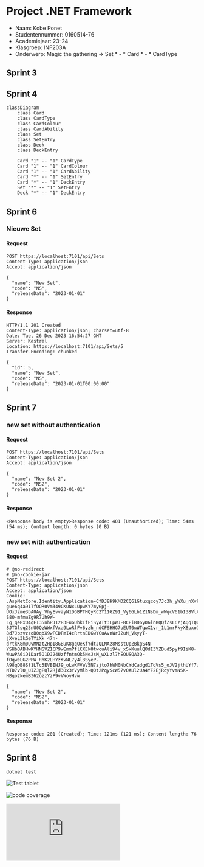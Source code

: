 ﻿# Project .NET Framework

* Naam: Kobe Ponet
* Studentennummer: 0160514-76
* Academiejaar: 23-24
* Klasgroep: INF203A
* Onderwerp: Magic the gathering -> Set * - * Card * - * CardType

## Sprint 3


## Sprint 4
```mermaid
classDiagram
    class Card
    class CardType
    class CardColour
    class CardAbility
    class Set
    class SetEntry
    class Deck
    class DeckEntry
    
    Card "1" -- "1" CardType
    Card "1" -- "1" CardColour
    Card "1" -- "1" CardAbility
    Card "*" -- "1" SetEntry
    Card "*" -- "1" DeckEntry
    Set "*" -- "1" SetEntry
    Deck "*" -- "1" DeckEntry
```

## Sprint 6

### Nieuwe Set

#### Request

```http request
POST https://localhost:7101/api/Sets
Content-Type: application/json
Accept: application/json

{
  "name": "New Set",
  "code": "NS",
  "releaseDate": "2023-01-01"
}
```

#### Response

```http request
HTTP/1.1 201 Created
Content-Type: application/json; charset=utf-8
Date: Tue, 26 Dec 2023 16:54:27 GMT
Server: Kestrel
Location: https://localhost:7101/api/Sets/5
Transfer-Encoding: chunked

{
  "id": 5,
  "name": "New Set",
  "code": "NS",
  "releaseDate": "2023-01-01T00:00:00"
}
```
## Sprint 7

### new set without authentication

#### Request

```http request
POST https://localhost:7101/api/Sets
Content-Type: application/json
Accept: application/json

{
  "name": "New Set 2",
  "code": "NS2",
  "releaseDate": "2023-01-01"
}
```

#### Response

```http request
<Response body is empty>Response code: 401 (Unauthorized); Time: 54ms (54 ms); Content length: 0 bytes (0 B)
```
### new set with authentication

#### Request

```http request
# @no-redirect
# @no-cookie-jar
POST https://localhost:7101/api/Sets
Content-Type: application/json
Accept: application/json
Cookie: .AspNetCore.Identity.Application=CfDJ8H9KMD2CQ61Gtuxgcoy7Jc3h_yWXu_nXvFemKY0pENhN4-gue6q4a91TfOQR0Vm349CKUNxLUpwKY7myGpj-UOxJzme3bA0Ay_VhyEvvayN1DGBPTHQyRC2Y11GZ91_Vy6GLb1Z1NsDm_wWqcV61bI38VlAw-S8O-mfmaZg9R7Uh9W-Lg_qeBxU4qFI35nhPJ1283FuGUhkIfFiSyATt3LpWJEBCEiBD6yD6lnBQQfZsL6zjAQqTQc9xoWek1BIjI1bpMp0YlHo7Qgl5_0ib-8JTGlsq23nU0QzWWxfVxa9LwRlFv6yzh_ndCFSHHG7oEUT0wWTgwX1vr_1L1mrPkyX8pxoIhwYqsdCa1iml8SBsOkEqJDZ7lrfrCDvv1wTv-8d7JbzvzzoB0qbX9wFCDFmI4cRrtnEDGwYCuAvnWrJ2uN_VkyyT-jXveL3kGeTYiXk_47n-drtkK8m0UvMNztZHpI8GBuK8gqOeKfYdtJQLNAz8MsstUpZBkgS4N-YSHbOABHwKYHNGVZ1CP9wEmmPflCXEk0twcuAli94v_xSxKuulQOdI3YZDud5pyf9IiK8-WuwPA6iD1Dar5O1DJ24UzffntmOk5NeJsM_wXLzl7hEOUSQA3Q-fOqweLG2PPW_RhK2LHYzKvNL7y4l3SyeP-A98qDB8Sf1LTc5EVBINJ9_oLwKFVeV5N7zjto7hWN0NbCYdCadgd1TqVs5_oJV2jthUYf7zfqL-NTD7vlO_UIZJgFQl2Rjd3Ox3YVyMlb-Q0t2PqyScW57vOAUl2UA4YF2EjRqyYvmNSK-HBgo2kemB362ozzYzP9vVWoyHvw

{
  "name": "New Set 2",
  "code": "NS2",
  "releaseDate": "2023-01-01"
}

```

#### Response

```http request
Response code: 201 (Created); Time: 121ms (121 ms); Content length: 76 bytes (76 B)
```

## Sprint 8

```shell
dotnet test
```

![Test tablet](https://gitlab.com/kdg-ti/programmeren-2---.net/23-24/inf203/projecten/kobe.ponet/-/pipelines/1225166015/test_report)

![code coverage](./readme_content/coverage.png)

![code coverage report](https://kdg-ti.gitlab.io/-/programmeren-2---.net/23-24/inf203/projecten/kobe.ponet/-/jobs/6463212110/artifacts/coveragereport/index.html)